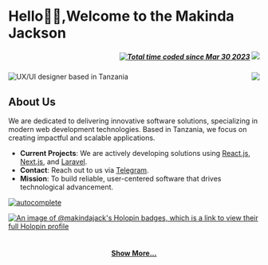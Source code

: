 # Hello👋🏾,Welcome to the Makinda Jackson

<h5 align="right" style="display: 'flex'; align-items: center;">
  <a href="https://wakatime.com/@f0e8e56d-7a72-4c7a-bda6-99fd0af8a18d"><img src="https://wakatime.com/badge/user/f0e8e56d-7a72-4c7a-bda6-99fd0af8a18d.svg" alt="Total time coded since Mar 30 2023" /></a>
  <code><img src="https://visitor-badge.laobi.icu/badge?page_id=makindajack"></code>
</h5>

<img src="https://i.imgur.com/TdWkEkY.png" title="makinda jackson" alt="UX/UI designer based in Tanzania">

<img src="https://github-readme-streak-stats.herokuapp.com/?user=makindajack&hide_border=true&date_format=M%20j%5B%2C%20Y%5D&ring=ECC697&fire=F64A24&background=DD272700&sideNums=F68653&currStreakLabel=86C5CB&sideLabels=86C5CB&currStreakNum=E35836" align="right" margin-bottom="20px">

<br>

## About Us

We are dedicated to delivering innovative software solutions, specializing in modern web development technologies. Based in Tanzania, we focus on creating impactful and scalable applications.

- **Current Projects**: We are actively developing solutions using [React.js](https://reactjs.org/), [Next.js](https://nextjs.org/), and [Laravel](https://laravel.com/).
- **Contact**: Reach out to us via [Telegram](https://t.me/makindajack).
- **Mission**: To build reliable, user-centered software that drives technological advancement.

[![autocomplete](https://codeium.com/badges/user/makindajack/autocomplete)](https://codeium.com/profile/makindajack)

[![An image of @makindajack's Holopin badges, which is a link to view their full Holopin profile](https://holopin.me/makindajack)](https://holopin.io/@makindajack)

<h4 align="center">
  <br>
  <a href="https://github.com/makinda-jackson?tab=repositories" title="Show Repositories">Show More...</a>
</h4>
